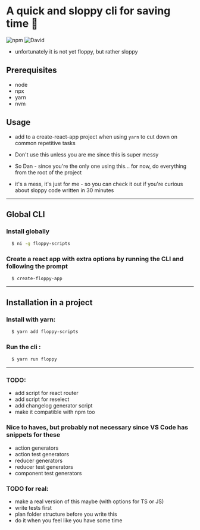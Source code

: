 # A quick and sloppy cli for saving time :dog:

![npm](https://img.shields.io/npm/v/floppy-scripts)
![David](https://img.shields.io/david/dankreiger/floppy-scripts)

- unfortunately it is not yet floppy, but rather sloppy

## Prerequisites

- node
- npx
- yarn
- nvm

## Usage

- add to a create-react-app project when using `yarn` to cut down on common repetitive tasks

- Don't use this unless you are me since this is super messy
- So Dan - since you're the only one using this... for now, do everything from the root of the project
- it's a mess, it's just for me - so you can check it out if you're curious about sloppy code written in 30 minutes

---

## Global CLI

### Install globally

```sh
  $ ni -g floppy-scripts
```

### Create a react app with extra options by running the CLI and following the prompt

```
  $ create-floppy-app
```

---

## Installation in a project

### Install with yarn:

```sh
  $ yarn add floppy-scripts
```

### Run the cli :

```sh
  $ yarn run floppy
```

---

### TODO:

- add script for react router
- add script for reselect
- add changelog generator script
- make it compatible with npm too

### Nice to haves, but probably not necessary since VS Code has snippets for these

- action generators
- action test generators
- reducer generators
- reducer test generators
- component test generators

### TODO for real:

- make a real version of this maybe (with options for TS or JS)
- write tests first
- plan folder structure before you write this
- do it when you feel like you have some time
